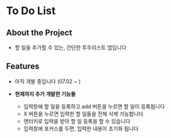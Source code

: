 # To Do List 







## About the Project

- 할 일을 추가할 수 있는, 간단한 투두리스트 앱입니다



## Features

- 아직 개발 중입니다 (07.02 ~ )

- **현재까지 추가 개발한 기능들**
  - 입력창에 할 일을 등록하고 add 버튼을 누르면 할 일이 등록됩니다
  - X 버튼을 누르면 입력한 할 일들을 전체 삭제 가능합니다
  - 엔터키로 입력을 받아 할 일 등록을 할 수 있습니다
  - 입력창에 포커스를 두면, 입력한 내용이 초기화 됩니다
